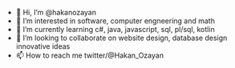 - 👋 Hi, I’m @hakanozayan
- 👀 I’m interested in software, computer engneering and math
- 🌱 I’m currently learning c#, java, javascript, sql, pl/sql, kotlin
- 💞️ I’m looking to collaborate on website design, database design innovative ideas
- 📫 How to reach me twitter/@Hakan_Ozayan

<!---
hakanozayan/hakanozayan is a ✨ special ✨ repository because its `README.md` (this file) appears on your GitHub profile.
You can click the Preview link to take a look at your changes.
--->

